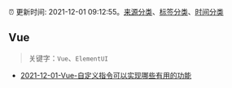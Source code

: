 :alarm_clock: 更新时间: 2021-12-01 09:12:55。[来源分类](../README.md)、[标签分类](../TAGS.md)、[时间分类](../TIMELINE.md)

## Vue


> 关键字：`Vue`、`ElementUI`



- [2021-12-01-Vue-自定义指令可以实现哪些有用的功能](https://toutiao.io/k/uuio6yy) 
